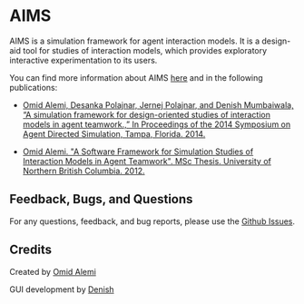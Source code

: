 # AIMS
AIMS is a simulation framework for agent interaction models. It is a design-aid tool for studies of interaction models, which provides exploratory interactive experimentation to its users.

You can find more information about AIMS [here](https://omid.al/AIMS.html) and in the following publications:

                
* [Omid Alemi, Desanka Polajnar, Jernej Polajnar, and Denish Mumbaiwala, “A simulation framework for design-oriented studies of interaction models in agent teamwork.,” In Proceedings of the 2014 Symposium on Agent Directed Simulation, Tampa, Florida. 2014.](http://dl.acm.org/citation.cfm?id=2665053)

* [Omid Alemi. "A Software Framework for Simulation Studies of Interaction Models in Agent Teamwork". MSc Thesis. University of Northern British Columbia. 2012.](http://omid.al/docs/OAlemi-MScThesis.pdf)

## Feedback, Bugs, and Questions
For any questions, feedback, and bug reports, please use the [Github Issues](https://github.com/omimo/AIMS/issues).

## Credits
Created by [Omid Alemi](https://omid.al)

GUI development by [Denish](https://github.com/Denish-M)
